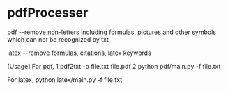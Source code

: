 # pdfProcesser

pdf --remove non-letters including formulas, pictures and other symbols which can not be recognized by txt

latex --remove formulas, citations, latex keywords

[Usage]
For pdf,
1 pdf2txt -o file.txt file.pdf 
2 python pdf/main.py -f file.txt

For latex,
python latex/main.py -f file.txt
